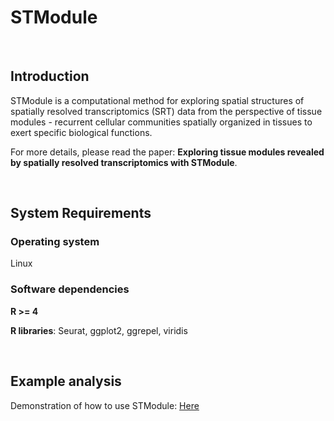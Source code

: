 # STModule

&nbsp;

## Introduction

STModule is a computational method for exploring spatial structures of spatially resolved transcriptomics (SRT) data from the perspective of tissue modules - recurrent cellular communities spatially organized in tissues to exert specific biological functions.

For more details, please read the paper: **Exploring tissue modules revealed by spatially resolved transcriptomics with STModule**.

&nbsp;

## System Requirements

### Operating system

Linux

### Software dependencies

**R >= 4**

**R libraries**: Seurat, ggplot2, ggrepel, viridis

&nbsp;

## Example analysis

Demonstration of how to use STModule: <a href="https://rwang-z.github.io/STModule/example_analysis.md" title="Example Analysis">Here</a>







